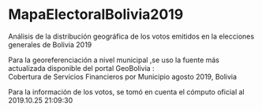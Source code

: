 # MapaElectoralBolivia2019
Análisis de la distribución geográfica de los votos emitidos en la elecciones generales de Bolivia 2019


Para la georeferenciación a nivel municipal ,se uso la fuente más actualizada disponible del portal GeoBolivia :  
    Cobertura de Servicios Financieros por Municipio agosto 2019, Bolivia

Para la información de los votos, se tomó en cuenta el cómputo oficial al 2019.10.25 21:09:30
